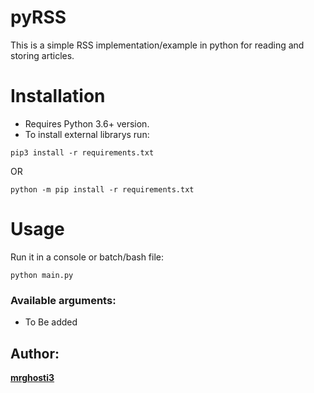 # pyRSS

This is a simple RSS implementation/example in python for reading and storing articles.

# Installation

- Requires Python 3.6+ version.
- To install external librarys run: 
```
pip3 install -r requirements.txt
```
OR
```
python -m pip install -r requirements.txt
```

# Usage

Run it in a console or batch/bash file:
```
python main.py
```

### Available arguments:
- To Be added

## Author: 

[**mrghosti3**](https://github.com/mrghosti3)
